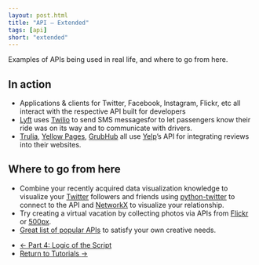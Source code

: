 ```yaml
---
layout: post.html
title: "API – Extended"
tags: [api]
short: "extended"
---
```


Examples of APIs being used in real life, and where to go from here.


## In action

* Applications & clients for Twitter, Facebook, Instagram, Flickr, etc all interact with the respective API built for developers
* [Lyft](http://lyft.me) uses [Twilio](http://www.twilio.com/blog/2012/10/lyft-and-twilio.html) to send SMS messagesfor to let passengers know their ride was on its way and to communicate with drivers.
* [Trulia](http://corp.truliablog.com/2008/10/10/social-media-synergy-trulia-integrates-yelp-reviews-into-google-maps/), [Yellow Pages](http://cbsyellowpages.com/), [GrubHub](http://www.grubhub.com) all use [Yelp](http://www.yelp.com/developers/documentation/examples)’s API for integrating reviews into their websites.

## Where to go from here

* Combine your recently acquired data visualization knowledge to visualize your [Twitter](http://api.twitter.com) followers and friends using [python-twitter](https://code.google.com/p/python-twitter/) to connect to the API and [NetworkX](http://networkx.github.com) to visualize your relationship.
* Try creating a virtual vacation by collecting photos via APIs from [Flickr](http://www.flickr.com/services/api/) or [500px](http://developers.500px.com/).
* [Great list of popular APIs](http://techcrunch.com/2011/03/25/a-look-at-the-uptime-of-50-popular-apis/) to satisfy your own creative needs.

<nav>
  <ul class="pager">
    <li class="previous"><a href="{{ get_url('/api/part-4/') }}"><span aria-hidden="true">&larr;</span> Part 4: Logic of the Script</a></li>
    <li class="next"><a href="{{ get_url('/tutorials/') }}">Return to Tutorials <span aria-hidden="true">&rarr;</span></a></li>
  </ul>
</nav>
